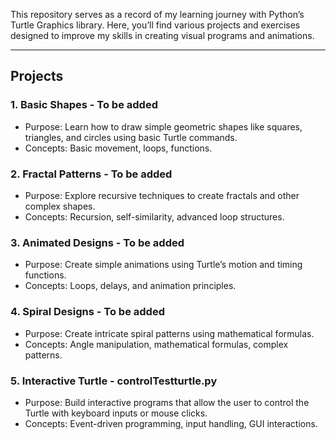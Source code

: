 This repository serves as a record of my learning journey with Python’s Turtle Graphics library. Here, you’ll find various projects and exercises designed to improve my skills in creating visual programs and animations.

---
## Projects
### 1. **Basic Shapes** - To be added
   - Purpose: Learn how to draw simple geometric shapes like squares, triangles, and circles using basic Turtle commands.
   - Concepts: Basic movement, loops, functions.
     
### 2. **Fractal Patterns** - To be added
   - Purpose: Explore recursive techniques to create fractals and other complex shapes.
   - Concepts: Recursion, self-similarity, advanced loop structures.
     
### 3. **Animated Designs** - To be added
   - Purpose: Create simple animations using Turtle’s motion and timing functions.
   - Concepts: Loops, delays, and animation principles.

### 4. **Spiral Designs** - To be added
   - Purpose: Create intricate spiral patterns using mathematical formulas.
   - Concepts: Angle manipulation, mathematical formulas, complex patterns.
     
### 5. **Interactive Turtle** - controlTestturtle.py
   - Purpose: Build interactive programs that allow the user to control the Turtle with keyboard inputs or mouse clicks.
   - Concepts: Event-driven programming, input handling, GUI interactions.
